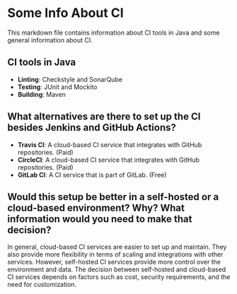 # Some Info About CI

This markdown file contains information about CI tools in Java and some general information about CI.

## CI tools in Java

- **Linting**: Checkstyle and SonarQube
- **Testing**: JUnit and Mockito
- **Building**: Maven

## What alternatives are there to set up the CI besides Jenkins and GitHub Actions?

- **Travis CI**: A cloud-based CI service that integrates with GitHub repositories. (Paid)
- **CircleCI**: A cloud-based CI service that integrates with GitHub repositories. (Paid)
- **GitLab CI**: A CI service that is part of GitLab. (Free)

## Would this setup be better in a self-hosted or a cloud-based environment? Why? What information would you need to make that decision?

In general, cloud-based CI services are easier to set up and maintain. They also provide more flexibility in terms of scaling
and integrations with other services. However, self-hosted CI services provide more control over the environment and data.
The decision between self-hosted and cloud-based CI services depends on factors such as cost, security requirements,
and the need for customization.
